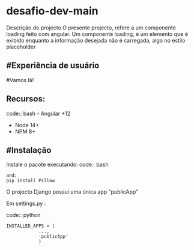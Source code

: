 
desafio-dev-main
=========================

Descrição do projecto
O presente projecto, refere a um componente loading feito com angular. Um componente loading, é um elemento que é exibido enquanto a informação desejada não é carregada, algo no estilo placeholder  

#Experiência de usuário
-------------

#Vamos lá!

Recursos:
-------------
code:: bash
	- Angular +12
  - Node 14+
  - NPM 8+

#Instalação
-------------
Instale o pacote executando:
code:: bash

		
	and:
	pip install Pillow


O projecto Django possui uma única app "publicApp"

Em settings.py :

code:: python

    INSTALLED_APPS = (
                ...,
                'publicApp'
                )
              
